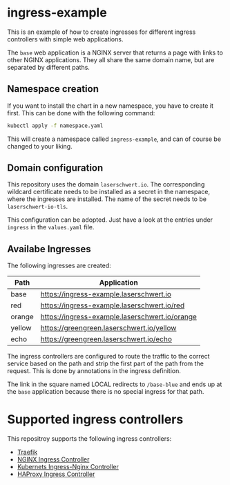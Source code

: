 # ingress-example

This is an example of how to create ingresses for different ingress controllers with simple web applications.

The `base` web application is a NGINX server that returns a page with links to other NGINX applications. They all share the same domain name, but are separated by different paths.

## Namespace creation
If you want to install the chart in a new namespace, you have to create it first. This can be done with the following command:
```bash
kubectl apply -f namespace.yaml
```
This will create a namespace called `ingress-example`, and can of course be changed to your liking.

## Domain configuration
This repository uses the domain `laserschwert.io`. The corresponding wildcard certificate needs to be installed as a secret in the namespace, where the ingresses are installed. The name of the secret needs to be `laserschwert-io-tls`.

This configuration can be adopted. Just have a look at the entries under `ingress` in the `values.yaml` file.

## Availabe Ingresses
The following ingresses are created:

| Path     | Application                                   |
|----------|-----------------------------------------------|
| base     | https://ingress-example.laserschwert.io             |
| red      | https://ingress-example.laserschwert.io/red         |
| orange   | https://ingress-example.laserschwert.io/orange      |
| yellow   | https://greengreen.laserschwert.io/yellow |
| echo     | https://greengreen.laserschwert.io/echo       |

The ingress controllers are configured to route the traffic to the correct service based on the path and strip the first part of the path from the request. This is done by annotations in the ingress definition.

The link in the square named LOCAL redirects to `/base-blue` and ends up at the `base` application because there is no special ingress for that path. 

# Supported ingress controllers
This repositroy supports the following ingress controllers:
- [Traefik](https://traefik.io/)
- [NGINX Ingress Controller](https://docs.nginx.com/nginx-ingress-controller/)
- [Kubernets Ingress-Nginx Controller](https://kubernetes.github.io/ingress-nginx/)
- [HAProxy Ingress Controller](https://haproxy-ingress.github.io/)
